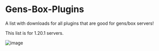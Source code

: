 # Gens-Box-Plugins
A list with downloads for all plugins that are good for gens/box servers!

This list is for 1.20.1 servers.



![image](https://github.com/Wroserer/Gens-Box-Plugins/assets/127453222/647a3dfc-ba0c-4cfd-923b-5a4bc21b2ffd)
